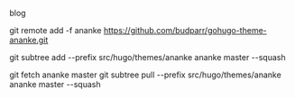 blog


git remote add -f ananke https://github.com/budparr/gohugo-theme-ananke.git

git subtree add --prefix src/hugo/themes/ananke ananke master --squash

git fetch ananke master
git subtree pull --prefix src/hugo/themes/ananke ananke master --squash


